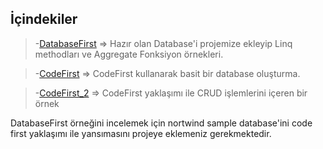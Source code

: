 ## İçindekiler
>-[DatabaseFirst](https://github.com/MesutGzl/DataAccessRepo/tree/master/DatabaseFirst) => Hazır olan Database'i projemize ekleyip Linq methodları ve Aggregate Fonksiyon örnekleri.

>-[CodeFirst](https://github.com/MesutGzl/DataAccessRepo/tree/master/CodeFirst) => CodeFirst kullanarak basit bir database oluşturma.

>-[CodeFirst_2](https://github.com/MesutGzl/DataAccessRepo/tree/master/CodeFirst_2) => CodeFirst yaklaşımı ile CRUD işlemlerini içeren bir örnek


DatabaseFirst örneğini incelemek için nortwind sample database'ini code first yaklaşımı ile yansımasını projeye eklemeniz gerekmektedir.

